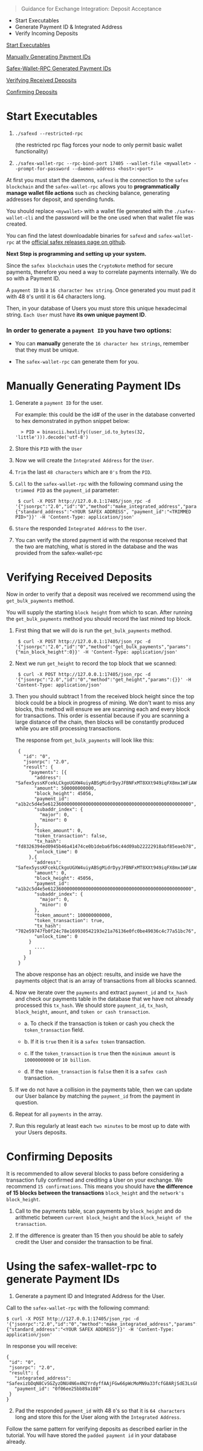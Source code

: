> Guidance for Exchange Integration: Deposit Acceptance


* Start Executables
* Generate Payment ID & Integrated Address
* Verify Incoming Deposits

[Start Executables](#start-executables)

[Manually Generating Payment IDs](#manually-generating-payment-ids)

[Safex-Wallet-RPC Generated Payment IDs](#using-the-safex-wallet-rpc-to-generate-Payment-IDs)

[Verifying Received Deposits](#verifying-received-deposits)

[Confirming Deposits](#confirming-deposits)





# Start Executables

1. `./safexd --restricted-rpc`

   (the restricted rpc flag forces your node to only permit basic wallet functionality)

2. `./safex-wallet-rpc --rpc-bind-port 17405 --wallet-file <mywallet> --prompt-for-password --daemon-address <host>:<port>`



At first you must start the daemons, `safexd` is the connection to the `safex blockchain` and the `safex-wallet-rpc` allows you to **programmatically manage wallet file actions** such as checking balance, generating addresses for deposit, and spending funds.

You should replace `<mywallet>` with a wallet file generated with the `./safex-wallet-cli` and the password will be the one used when that wallet file was created.

You can find the latest downloadable binaries for `safexd` and `safex-wallet-rpc` at the [official safex releases page on github](https://github.com/safex/safexcore/releases/tag/6.0.0). 

**Next Step is programming and setting up your system.**

Since the `safex blockchain` uses the `CryptoNote` method for secure payments, therefore you need a way to correlate payments internally. We do so with a Payment ID.

A `payment ID` is a `16 character hex string`. Once generated you must pad it with 48 `0`'s until it is 64 characters long.

Then, in your database of Users you must store this unique hexadecimal string. `Each User` must have **its own unique payment ID**.


### In order to generate a `payment ID` you have two options:

* You can **manually** generate the `16 character hex strings`, remember that they must be unique.

* The `safex-wallet-rpc` can generate them for you. 


# Manually Generating Payment IDs

1. Generate a `payment ID` for the user. 

	For example: this could be the id# of the user in the database converted to hex demonstrated in python snippet below:

		 > PID = binascii.hexlify((user_id.to_bytes(32, 'little'))).decode('utf-8')

2. Store this `PID` with the `User`

3. Now we will create the `Integrated Address` for the `User`.

4. `Trim` the last `48 characters` which are `0's` from the `PID`.

5. `Call` to the `safex-wallet-rpc` with the following command using the `trimmed PID` as the `payment_id` parameter:

	    $ curl -X POST http://127.0.0.1:17405/json_rpc -d '{"jsonrpc":"2.0","id":"0","method":"make_integrated_address","params":{"standard_address":"<YOUR SAFEX ADDRESS", "payment_id":"<TRIMMED PID>"}}' -H 'Content-Type: application/json'

6. `Store` the responded `Integrated Address` to the `User`.

7. You can verify the stored payment id with the response received that the two are matching, what is stored in the database and the was provided from the safex-wallet-rpc

	
# Verifying Received Deposits

Now in order to verify that a deposit was received we recommend using the `get_bulk_payments` method.
		
You will supply the starting `block height` from which to scan. After running the `get_bulk_payments` method you should record the last mined top block.

1. First thing that we will do is run the `get_bulk_payments` method. 
        
        $ curl -X POST http://127.0.0.1:17405/json_rpc -d '{"jsonrpc":"2.0","id":"0","method":"get_bulk_payments","params":{"min_block_height":0}}' -H 'Content-Type: application/json'
		
2. Next we run `get_height` to record the top block that we scanned:
		
	    $ curl -X POST http://127.0.0.1:17405/json_rpc -d '{"jsonrpc":"2.0","id":"0","method":"get_height","params":{}}' -H 'Content-Type: application/json'

3. Then you should subtract 1 from the received block height since the top block could be a block in progress of mining. We don't want to miss any blocks, this 			method will ensure we are scanning each and every block for transactions. This order is essential because if you are scanning a large distance of the chain, 			then blocks will be constantly produced while you are still processing transactions.

	The response from `get_bulk_payments` will look like this:

        {
          "id": "0",
          "jsonrpc": "2.0",
          "result": {
            "payments": [{
              "address": "Safex5yssKFcekLCkgoUGXW4uiyABSgMidrDyyJFBNFxMT8XXt949iqFX8mx1WFiAWBZoSf7ywx8hg7MpCmJTjss1oA4ubauQzp2E",
              "amount": 500000000000,
              "block_height": 45056,
              "payment_id": "a1b2c5d4e5e61236000000000000000000000000000000000000000000000000",
              "subaddr_index": {
                "major": 0,
                "minor": 0
              },
              "token_amount": 0,
              "token_transaction": false,
              "tx_hash": "fd8326394ed0945b46a41474ce0b1deba6fb6c44d09ab22222918abf85eaeb78",
              "unlock_time": 0
            },{
              "address": "Safex5yssKFcekLCkgoUGXW4uiyABSgMidrDyyJFBNFxMT8XXt949iqFX8mx1WFiAWBZoSf7ywx8hg7MpCmJTjss1oA4ubauQzp2E",
              "amount": 0,
              "block_height": 45056,
              "payment_id": "a1b2c5d4e5e61236000000000000000000000000000000000000000000000000",
              "subaddr_index": {
                "major": 0,
                "minor": 0
              },
              "token_amount": 100000000000,
              "token_transaction": true,
              "tx_hash": "702e59747fb0f24c78e169930542193e21a76136e0fc0be49036c4c77a51bc76",
              "unlock_time": 0
            }
              ....
            ]
          }
        }

   The above response has an object: results, and inside we have the payments object that is an array of transactions from all blocks scanned. 
	
4. Now we iterate over the `payments` and extract `payment_id` and `tx_hash` and check our payments table in the database that we have not already processed this `tx_hash`. We should store `payment_id`, `tx_hash`, `block_height`, `amount`, and `token or cash transaction`.

	* a. To check if the transaction is token or cash you check the `token_transaction` field. 
	
	* b. If it is `true` then it is a `safex token` transaction.
	
	* c. If the `token_transaction` is `true` then the `minimum amount` is `10000000000` or `10 billion`. 

	* d. If the `token_transaction` is `false` then it is a `safex cash` transaction.

5. If we do not have a collision in the payments table, then we can update our User balance by matching the `payment_id` from the payment in question.

6. Repeat for all `payments` in the array.

7. Run this regularly at least each `two minutes` to be most up to date with your Users deposits.		


# Confirming Deposits
	
It is recommended to allow several blocks to pass before considering a transaction fully confirmed and crediting a User on your exchange. We recommend `15 confirmations`. This means you should have **the difference of 15 blocks between the transactions** `block_height` and the `network's block_height`.

1. Call to the payments table, scan payments by `block_height` and do arithmetic between `current block_height` and the `block_height of the transaction`.

2. If the difference is greater than 15 then you should be able to safely credit the User and consider the transaction to be final.



# Using the safex-wallet-rpc to generate Payment IDs

1. Generate a payment ID and Integrated Address for the User. 
		
Call to the `safex-wallet-rpc` with the following command:
		    
    $ curl -X POST http://127.0.0.1:17405/json_rpc -d '{"jsonrpc":"2.0","id":"0","method":"make_integrated_address","params":{"standard_address":"<YOUR SAFEX ADDRESS"}}' -H 'Content-Type: application/json'

In response you will receive:

    
    {
     "id": "0",
     "jsonrpc": "2.0",
     "result": {
       "integrated_address": "SafexizbDqN8CvSGZyzDNU4N6x4N2YrdyffAAjFGw66pWcMoMN9a33fcfG8ARjSdE3LsGFrDtpUukYdLdrKLstp3covJu54hdRm7aRKwErqZpEHSF",
       "payment_id": "0f06ee25bb89a108"
     }
    }
    

2. Pad the responded `payment_id` with 48 `0`'s so that it is `64 characters` long and store this for the User along with the `Integrated Address`.
	

Follow the same pattern for verifying deposits as described earlier in the tutorial. You will have stored the `padded payment id` in your database already.

